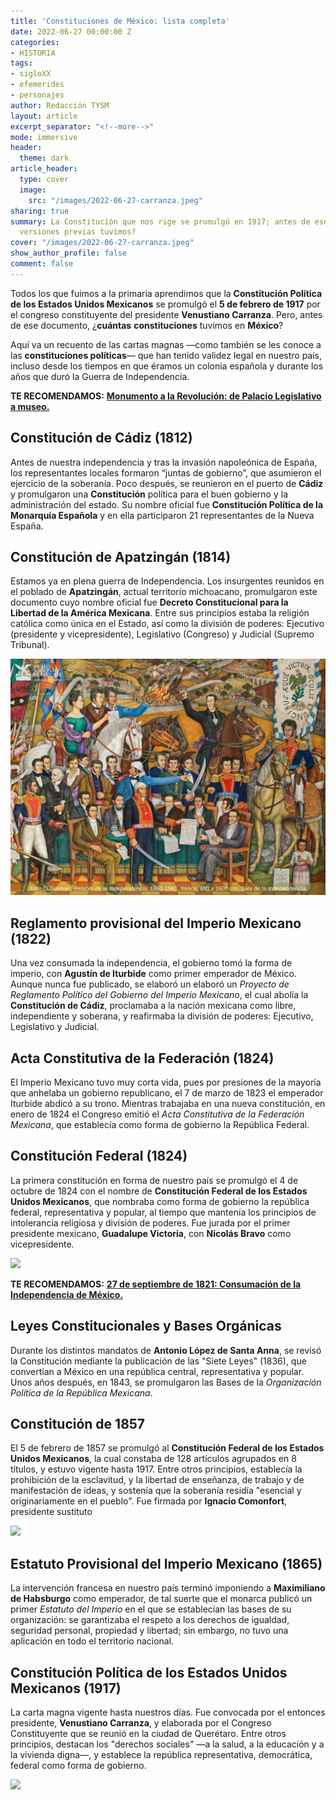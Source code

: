 ```yaml
---
title: 'Constituciones de México: lista completa'
date: 2022-06-27 00:00:00 Z
categories:
- HISTORIA
tags:
- sigloXX
- efemerides
- personajes
author: Redacción TYSM
layout: article
excerpt_separator: "<!--more-->"
mode: immersive
header:
  theme: dark
article_header:
  type: cover
  image:
    src: "/images/2022-06-27-carranza.jpeg"
sharing: true
summary: La Constitución que nos rige se promulgó en 1917; antes de eso, ¿cuántas
  versiones previas tuvimos?
cover: "/images/2022-06-27-carranza.jpeg"
show_author_profile: false
comment: false
---
```


Todos los que fuimos a la primaria aprendimos que la **Constitución Política de los Estados Unidos Mexicanos** se promulgó el **5 de febrero de 1917** por el congreso constituyente del presidente **Venustiano Carranza**. Pero, antes de ese documento, ¿**cuántas** **constituciones** tuvimos en **México**?

Aquí va un recuento de las cartas magnas —como también se les conoce a las **constituciones políticas**— que han tenido validez legal en nuestro país, incluso desde los tiempos en que éramos un colonia española y durante los años que duró la Guerra de Independencia.

**TE RECOMENDAMOS:** [**Monumento a la Revolución: de Palacio Legislativo a museo.**](https://blog.tonoysumariachi.com/historia/2022/09/28/monumento-a-la-revolucion-de-palacio-legislativo-a-museo.html)

## Constitución de Cádiz (1812)

Antes de nuestra independencia y tras la invasión napoleónica de España, los representantes locales formaron “juntas de gobierno”, que asumieron el ejercicio de la soberanía. Poco después, se reunieron en el puerto de **Cádiz** y promulgaron una **Constitución** política para el buen gobierno y la administración del estado. Su nombre oficial fue **Constitución Política de la Monarquía Española** y en ella participaron 21 representantes de la Nueva España.

## Constitución de Apatzingán (1814)

Estamos ya en plena guerra de Independencia. Los insurgentes reunidos en el poblado de **Apatzingán**, actual territorio michoacano, promulgaron este documento cuyo nombre oficial fue **Decreto Constitucional para la Libertad de la América Mexicana**. Entre sus principios estaba la religión católica como única en el Estado, así como la división de poderes: Ejecutivo (presidente y vicepresidente), Legislativo (Congreso) y Judicial (Supremo Tribunal).

![](/images/2022-06-27-morelosapatzingan.jpeg)

## Reglamento provisional del Imperio Mexicano (1822)

Una vez consumada la independencia, el gobierno tomó la forma de imperio, con **Agustín de Iturbide** como primer emperador de México. Aunque nunca fue publicado, se elaboró un elaboró un _Proyecto de Reglamento Político del Gobierno del Imperio Mexicano_, el cual abolía la **Constitución de Cádiz**, proclamaba a la nación mexicana como libre, independiente y soberana, y reafirmaba la división de poderes: Ejecutivo, Legislativo y Judicial.

## Acta Constitutiva de la Federación (1824)

El Imperio Mexicano tuvo muy corta vida, pues por presiones de la mayoría que anhelaba un gobierno republicano, el 7 de marzo de 1823 el emperador Iturbide abdicó a su trono. Mientras trabajaba en una nueva constitución, en enero de 1824 el Congreso emitió el _Acta Constitutiva de la Federación Mexicana_, que establecía como forma de gobierno la República Federal.

## Constitución Federal (1824)

La primera constitución en forma de nuestro país se promulgó el 4 de octubre de 1824 con el nombre de **Constitución Federal de los Estados Unidos Mexicanos**, que nombraba como forma de gobierno la república federal, representativa y popular, al tiempo que mantenía los principios de intolerancia religiosa y división de poderes. Fue jurada por el primer presidente mexicano, **Guadalupe Victoria**, con **Nicolás Bravo** como vicepresidente.

![](https://upload.wikimedia.org/wikipedia/commons/d/d4/Guadalupe_Victoria_-_02.jpg)

**TE RECOMENDAMOS:** [**27 de septiembre de 1821: Consumación de la Independencia de México.**](https://blog.tonoysumariachi.com/historia/2022/08/15/27-de-septiembre-de-1821-consumacion-de-la-independencia-de-mexico.html)

## Leyes Constitucionales y Bases Orgánicas

Durante los distintos mandatos de **Antonio López de Santa Anna**, se revisó la Constitución mediante la publicación de las "Siete Leyes" (1836), que convertían a México en una república central, representativa y popular. Unos años después, en 1843, se promulgaron las Bases de la _Organización Política de la República Mexicana_.

## Constitución de 1857

El 5 de febrero de 1857 se promulgó al **Constitución Federal de los Estados Unidos Mexicanos**, la cual constaba de 128 artículos agrupados en 8 títulos, y estuvo vigente hasta 1917. Entre otros principios, establecía la prohibición de la esclavitud, y la libertad de enseñanza, de trabajo y de manifestación de ideas, y sostenía que la soberanía residía "esencial y originariamente en el pueblo". Fue firmada por **Ignacio Comonfort**, presidente sustituto

![](https://upload.wikimedia.org/wikipedia/commons/c/cb/Comonfort.png)

## Estatuto Provisional del Imperio Mexicano (1865)

La intervención francesa en nuestro país terminó imponiendo a **Maximiliano de Habsburgo** como emperador, de tal suerte que el monarca publicó un primer _Estatuto del Imperio_ en el que se establecían las bases de su organización: se garantizaba el respeto a los derechos de igualdad, seguridad personal, propiedad y libertad; sin embargo, no tuvo una aplicación en todo el territorio nacional.

## Constitución Política de los Estados Unidos Mexicanos (1917)

La carta magna vigente hasta nuestros días. Fue convocada por el entonces presidente, **Venustiano Carranza**, y elaborada por el Congreso Constituyente que se reunió en la ciudad de Querétaro. Entre otros principios, destacan los "derechos sociales" —a la salud, a la educación y a la vivienda digna—, y establece la república representativa, democrática, federal como forma de gobierno.

![](https://upload.wikimedia.org/wikipedia/commons/1/1c/Congreso_Constituyente_de_1917.jpg)
